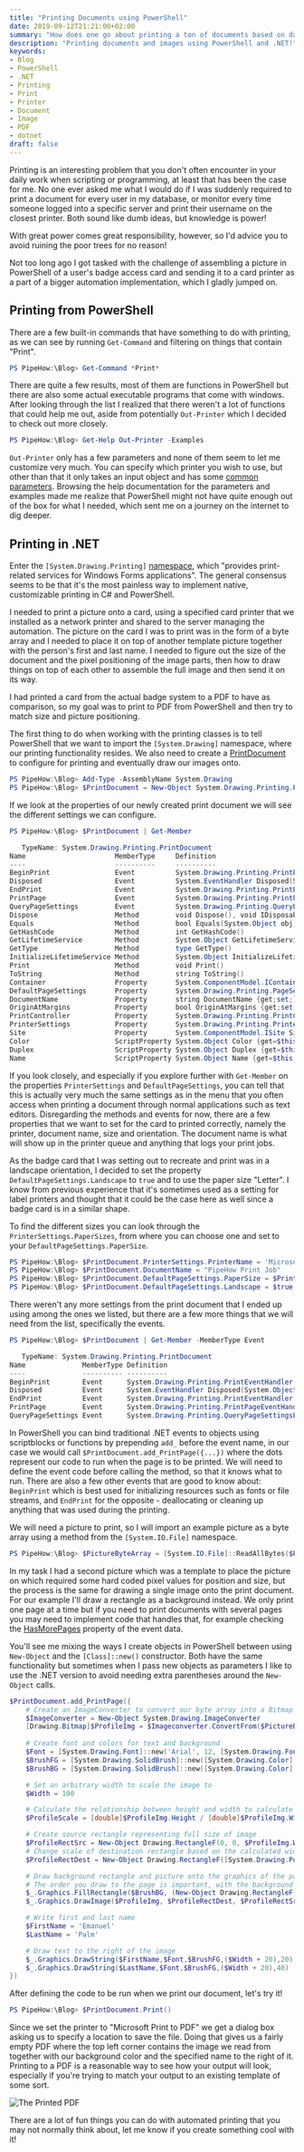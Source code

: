 ```yaml
---
title: "Printing Documents using PowerShell"
date: 2019-09-12T21:21:00+02:00
summary: "How does one go about printing a ton of documents based on data from a source such as a database, REST API or user input? Let's take a look at how to print documents and graphics using PowerShell!"
description: "Printing documents and images using PowerShell and .NET!"
keywords:
- Blog
- PowerShell
- .NET
- Printing
- Print
- Printer
- Document
- Image
- PDF
- dotnet
draft: false
---
```


Printing is an interesting problem that you don't often encounter in your daily work when scripting or programming, at least that has been the case for me. No one ever asked me what I would do if I was suddenly required to print a document for every user in my database, or monitor every time someone logged into a specific server and print their username on the closest printer. Both sound like dumb ideas, but knowledge is power!

With great power comes great responsibility, however, so I'd advice you to avoid ruining the poor trees for no reason!

Not too long ago I got tasked with the challenge of assembling a picture in PowerShell of a user's badge access card and sending it to a card printer as a part of a bigger automation implementation, which I gladly jumped on.

## Printing from PowerShell

There are a few built-in commands that have something to do with printing, as we can see by running `Get-Command` and filtering on things that contain "Print".

```PowerShell
PS PipeHow:\Blog> Get-Command *Print*
```

There are quite a few results, most of them are functions in PowerShell but there are also some actual executable programs that come with windows. After looking through the list I realized that there weren't a lot of functions that could help me out, aside from potentially `Out-Printer` which I decided to check out more closely.

```PowerShell
PS PipeHow:\Blog> Get-Help Out-Printer -Examples
```

`Out-Printer` only has a few parameters and none of them seem to let me customize very much. You can specify which printer you wish to use, but other than that it only takes an input object and has some [common parameters](https://docs.microsoft.com/en-us/powershell/module/microsoft.powershell.core/about/about_commonparameters). Browsing the help documentation for the parameters and examples made me realize that PowerShell might not have quite enough out of the box for what I needed, which sent me on a journey on the internet to dig deeper.

## Printing in .NET

Enter the `[System.Drawing.Printing]` [namespace](https://docs.microsoft.com/en-us/dotnet/api/system.drawing.printing), which "provides print-related services for Windows Forms applications". The general consensus seems to be that it's the most painless way to implement native, customizable printing in C# and PowerShell.

I needed to print a picture onto a card, using a specified card printer that we installed as a network printer and shared to the server managing the automation. The picture on the card I was to print was in the form of a byte array and I needed to place it on top of another template picture together with the person's first and last name. I needed to figure out the size of the document and the pixel positioning of the image parts, then how to draw things on top of each other to assemble the full image and then send it on its way.

I had printed a card from the actual badge system to a PDF to have as comparison, so my goal was to print to PDF from PowerShell and then try to match size and picture positioning.

The first thing to do when working with the printing classes is to tell PowerShell that we want to import the `[System.Drawing]` namespace, where our printing functionality resides. We also need to create a [PrintDocument](https://docs.microsoft.com/en-us/dotnet/api/system.drawing.printing.printdocument) to configure for printing and eventually draw our images onto.

```PowerShell
PS PipeHow:\Blog> Add-Type -AssemblyName System.Drawing 
PS PipeHow:\Blog> $PrintDocument = New-Object System.Drawing.Printing.PrintDocument
```

If we look at the properties of our newly created print document we will see the different settings we can configure.

```PowerShell
PS PipeHow:\Blog> $PrintDocument | Get-Member

   TypeName: System.Drawing.Printing.PrintDocument
Name                      MemberType     Definition
----                      ----------     ----------
BeginPrint                Event          System.Drawing.Printing.PrintEventHandler BeginPrint(System.Object, System.Drawing.Printing.PrintEventArgs)
Disposed                  Event          System.EventHandler Disposed(System.Object, System.EventArgs)
EndPrint                  Event          System.Drawing.Printing.PrintEventHandler EndPrint(System.Object, System.Drawing.Printing.PrintEventArgs)
PrintPage                 Event          System.Drawing.Printing.PrintPageEventHandler PrintPage(System.Object, System.Drawing.Printing.PrintPageEventArgs)
QueryPageSettings         Event          System.Drawing.Printing.QueryPageSettingsEventHandler QueryPageSettings(System.Object, System.Drawing.Printing.QueryPageSettingsEventArgs)
Dispose                   Method         void Dispose(), void IDisposable.Dispose()
Equals                    Method         bool Equals(System.Object obj)
GetHashCode               Method         int GetHashCode()
GetLifetimeService        Method         System.Object GetLifetimeService()
GetType                   Method         type GetType()
InitializeLifetimeService Method         System.Object InitializeLifetimeService()
Print                     Method         void Print()
ToString                  Method         string ToString()
Container                 Property       System.ComponentModel.IContainer Container {get;}
DefaultPageSettings       Property       System.Drawing.Printing.PageSettings DefaultPageSettings {get;set;}
DocumentName              Property       string DocumentName {get;set;}
OriginAtMargins           Property       bool OriginAtMargins {get;set;}
PrintController           Property       System.Drawing.Printing.PrintController PrintController {get;set;}
PrinterSettings           Property       System.Drawing.Printing.PrinterSettings PrinterSettings {get;set;}
Site                      Property       System.ComponentModel.ISite Site {get;set;}
Color                     ScriptProperty System.Object Color {get=$this.PrinterSettings.SupportsColor;}
Duplex                    ScriptProperty System.Object Duplex {get=$this.PrinterSettings.Duplex;}
Name                      ScriptProperty System.Object Name {get=$this.PrinterSettings.PrinterName;}
```

If you look closely, and especially if you explore further with `Get-Member` on the properties `PrinterSettings` and `DefaultPageSettings`, you can tell that this is actually very much the same settings as in the menu that you often access when printing a document through normal applications such as text editors. Disregarding the methods and events for now, there are a few properties that we want to set for the card to printed correctly, namely the printer, document name, size and orientation. The document name is what will show up in the printer queue and anything that logs your print jobs.

As the badge card that I was setting out to recreate and print was in a landscape orientation, I decided to set the property `DefaultPageSettings.Landscape` to `true` and to use the paper size "Letter". I know from previous experience that it's sometimes used as a setting for label printers and thought that it could be the case here as well since a badge card is in a similar shape.

To find the different sizes you can look through the `PrinterSettings.PaperSizes`, from where you can choose one and set to your `DefaultPageSettings.PaperSize`.

```PowerShell
PS PipeHow:\Blog> $PrintDocument.PrinterSettings.PrinterName = 'Microsoft Print to PDF'
PS PipeHow:\Blog> $PrintDocument.DocumentName = "PipeHow Print Job"
PS PipeHow:\Blog> $PrintDocument.DefaultPageSettings.PaperSize = $PrintDocument.PrinterSettings.PaperSizes | Where-Object { $_.PaperName -eq 'Letter' }
PS PipeHow:\Blog> $PrintDocument.DefaultPageSettings.Landscape = $true
```

There weren't any more settings from the print document that I ended up using among the ones we listed, but there are a few more things that we will need from the list, specifically the events.

```PowerShell
PS PipeHow:\Blog> $PrintDocument | Get-Member -MemberType Event

   TypeName: System.Drawing.Printing.PrintDocument
Name              MemberType Definition
----              ---------- ----------
BeginPrint        Event      System.Drawing.Printing.PrintEventHandler BeginPrint(System.Object, System.Drawing.Printing.PrintEventArgs)
Disposed          Event      System.EventHandler Disposed(System.Object, System.EventArgs)
EndPrint          Event      System.Drawing.Printing.PrintEventHandler EndPrint(System.Object, System.Drawing.Printing.PrintEventArgs)
PrintPage         Event      System.Drawing.Printing.PrintPageEventHandler PrintPage(System.Object, System.Drawing.Printing.PrintPageEventArgs)
QueryPageSettings Event      System.Drawing.Printing.QueryPageSettingsEventHandler QueryPageSettings(System.Object, System.Drawing.Printing.QueryPageSettingsEventArgs)
```

In PowerShell you can bind traditional .NET events to objects using scriptblocks or functions by prepending `add_` before the event name, in our case we would call `$PrintDocument.add_PrintPage({...})` where the dots represent our code to run when the page is to be printed. We will need to define the event code before calling the method, so that it knows what to run. There are also a few other events that are good to know about: `BeginPrint` which is best used for initializing resources such as fonts or file streams, and `EndPrint` for the opposite - deallocating or cleaning up anything that was used during the printing.

We will need a picture to print, so I will import an example picture as a byte array using a method from the `[System.IO.File]` namespace.

```PowerShell
PS PipeHow:\Blog> $PictureByteArray = [System.IO.File]::ReadAllBytes($Path)
```

In my task I had a second picture which was a template to place the picture on which required some hard coded pixel values for position and size, but the process is the same for drawing a single image onto the print document. For our example I'll draw a rectangle as a background instead. We only print one page at a time but if you need to print documents with several pages you may need to implement code that handles that, for example checking the [HasMorePages](https://docs.microsoft.com/en-us/dotnet/api/system.drawing.printing.printpageeventargs.hasmorepages) property of the event data.

You'll see me mixing the ways I create objects in PowerShell between using `New-Object` and the `[Class]::new()` constructor. Both have the same functionality but sometimes when I pass new objects as parameters I like to use the .NET version to avoid needing extra parentheses around the `New-Object` calls.

```PowerShell
$PrintDocument.add_PrintPage({
    # Create an ImageConverter to convert our byte array into a Bitmap for drawing
    $ImageConverter = New-Object System.Drawing.ImageConverter
    [Drawing.Bitmap]$ProfileImg = $Imageconverter.ConvertFrom($PictureByteArray)
    
    # Create font and colors for text and background
    $Font = [System.Drawing.Font]::new('Arial', 12, [System.Drawing.FontStyle]::Bold)
    $BrushFG = [System.Drawing.SolidBrush]::new([System.Drawing.Color]::FromArgb(255,0,0,0))
    $BrushBG = [System.Drawing.SolidBrush]::new([System.Drawing.Color]::FromArgb(255,130,180,120))

    # Set an arbitrary width to scale the image to
    $Width = 100

    # Calculate the relationship between height and width to calculate with new width
    $ProfileScale = [double]$ProfileImg.Height / [double]$ProfileImg.Width 

    # Create source rectangle representing full size of image
    $ProfileRectSrc = New-Object Drawing.RectangleF(0, 0, $ProfileImg.Width, $ProfileImg.Height)
    # Change scale of destination rectangle based on the calculated width
    $ProfileRectDest = New-Object Drawing.RectangleF([System.Drawing.PointF]::new(10,10), [System.Drawing.Size]::new($Width, [int]($Width * $ProfileScale)))

    # Draw background rectangle and picture onto the graphics of the page passed as $_ in the PrintPage event
    # The order you draw to the page is important, with the background being first
    $_.Graphics.FillRectangle($BrushBG, (New-Object Drawing.RectangleF([System.Drawing.PointF]::new(0,0), [System.Drawing.Size]::new($Width * 2, [int]($Width * 1.2 * $ProfileScale)))))
    $_.Graphics.DrawImage($ProfileImg, $ProfileRectDest, $ProfileRectSrc, [Drawing.GraphicsUnit]::Pixel) 

    # Write first and last name
    $FirstName = 'Emanuel'
    $LastName = 'Palm'

    # Draw text to the right of the image
    $_.Graphics.DrawString($FirstName,$Font,$BrushFG,($Width + 20),20) 
    $_.Graphics.DrawString($LastName,$Font,$BrushFG,($Width + 20),40)
})
```

After defining the code to be run when we print our document, let's try it!

```PowerShell
PS PipeHow:\Blog> $PrintDocument.Print()
```

Since we set the printer to "Microsoft Print to PDF" we get a dialog box asking us to specify a location to save the file. Doing that gives us a fairly empty PDF where the top left corner contains the image we read from together with our background color and the specified name to the right of it. Printing to a PDF is a reasonable way to see how your output will look, especially if you're trying to match your output to an existing template of some sort.

![The Printed PDF](/img/invoke-print/print_output.png)

There are a lot of fun things you can do with automated printing that you may not normally think about, let me know if you create something cool with it!